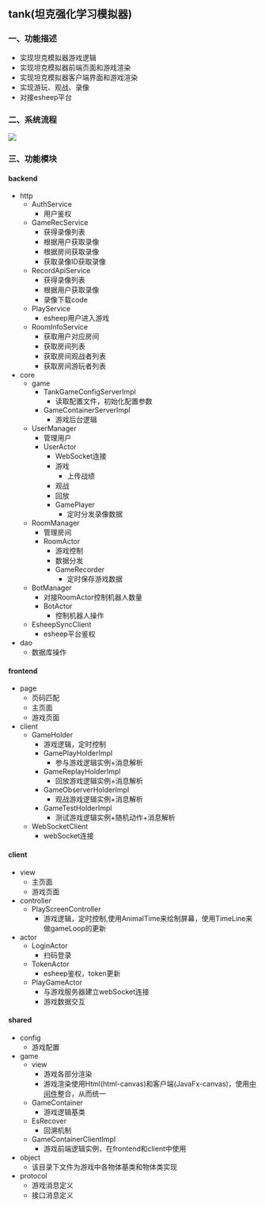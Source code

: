 ## tank(坦克强化学习模拟器)

### 一、功能描述

* 实现坦克模拟器游戏逻辑
* 实现坦克模拟器前端页面和游戏渲染
* 实现坦克模拟器客户端界面和游戏渲染
* 实现游玩、观战、录像
* 对接esheep平台


### 二、系统流程

![](http://github.com/unicorn.png)

### 三、功能模块

#### backend
  - http
     - AuthService
        - 用户鉴权
     - GameRecService
        - 获得录像列表
        - 根据用户获取录像
        - 根据房间获取录像
        - 获取录像ID获取录像
     - RecordApiService
        - 获得录像列表
        - 根据用户获取录像
        - 录像下载code
     - PlayService
        - esheep用户进入游戏
     - RoomInfoService
        - 获取用户对应房间
        - 获取房间列表
        - 获取房间观战者列表
        - 获取房间游玩者列表
  - core
     - game
        - TankGameConfigServerImpl
            - 读取配置文件，初始化配置参数
        - GameContainerServerImpl
            - 游戏后台逻辑
     - UserManager
        - 管理用户
        - UserActor
            - WebSocket连接
            - 游戏
                - 上传战绩
            - 观战
            - 回放
            - GamePlayer
                - 定时分发录像数据
     - RoomManager
        - 管理房间
        - RoomActor
            - 游戏控制
            - 数据分发
            - GameRecorder
                - 定时保存游戏数据
     - BotManager
        - 对接RoomActor控制机器人数量
        - BotActor
            - 控制机器人操作
     - EsheepSyncClient
        - esheep平台鉴权
  - dao
     - 数据库操作
     
#### frontend
  - page
     - 页码匹配
     - 主页面
     - 游戏页面
  - client 
     - GameHolder
        - 游戏逻辑，定时控制
        - GamePlayHolderImpl
            - 参与游戏逻辑实例+消息解析
        - GameReplayHolderImpl
            - 回放游戏逻辑实例+消息解析
        - GameObserverHolderImpl
            - 观战游戏逻辑实例+消息解析
        - GameTestHolderImpl
            - 测试游戏逻辑实例+随机动作+消息解析
     - WebSocketClient
        - webSocket连接
        
#### client
  - view
     - 主页面
     - 游戏页面
  - controller
     - PlayScreenController
        - 游戏逻辑，定时控制,使用AnimalTime来绘制屏幕，使用TimeLine来做gameLoop的更新
  - actor
     - LoginActor
        - 扫码登录
     - TokenActor
        - esheep鉴权，token更新
     - PlayGameActor
        - 与游戏服务器建立webSocket连接
        - 游戏数据交互
     
#### shared
  - config
    - 游戏配置
  - game
    - view
        - 游戏各部分渲染
        - 游戏渲染使用Html(html-canvas)和客户端(JavaFx-canvas)，使用[中间件]()整合，从而统一
    - GameContainer
        - 游戏逻辑基类
    - EsRecover
        - 回溯机制
    - GameContainerClientImpl
        - 游戏前端逻辑实例，在frontend和client中使用
  - object
    - 该目录下文件为游戏中各物体基类和物体类实现
  - protocol
    - 游戏消息定义
    - 接口消息定义